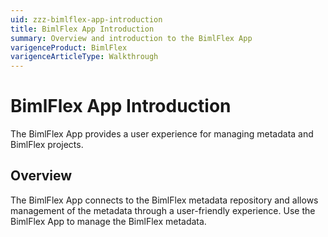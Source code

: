 ```yaml
---
uid: zzz-bimlflex-app-introduction
title: BimlFlex App Introduction
summary: Overview and introduction to the BimlFlex App
varigenceProduct: BimlFlex
varigenceArticleType: Walkthrough
---
```

# BimlFlex App Introduction

<!-- TODO: Delete -->

The BimlFlex App provides a user experience for managing metadata and BimlFlex projects.

## Overview

The BimlFlex App connects to the BimlFlex metadata repository and allows management of the metadata through a user-friendly experience. Use the BimlFlex App to manage the BimlFlex metadata.
